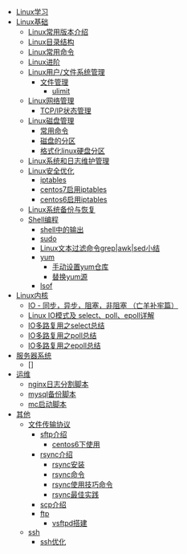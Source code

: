 * [Linux学习](README.md)
* [Linux基础]()
    * [Linux常用版本介绍](linux/version.md)
	* [Linux目录结构]()
	* [Linux常用命令]()
	* [Linux进阶]()
	* [Linux用户/文件系统管理]()
		* [文件管理]()
			* [ulimit](system/ulimit.md)
	* [Linux网络管理]()
		* [TCP/IP状态管理](network/tcp_status.md)
	* [Linux磁盘管理]()
		* [常用命令](disk/shell.md)
		* [磁盘的分区](disk/fdisk.md)
		* [格式化linux硬盘分区](disk/mkfs.md)
	* [Linux系统和日志维护管理]()
	* [Linux安全优化]()
		* [iptables](iptables/README.md)
		* [centos7启用iptables](iptables/centos7.md)
		* [centos6启用iptables](iptables/centos6.md)
	* [Linux系统备份与恢复]()
	* [Shell编程]()
		* [shell中的输出](shell/output.md)
		* [sudo](shell/sudo.md) 
		* [Linux文本过滤命令grep|awk|sed小结](shell/doc.md)
		* [yum](yum/README.md)
			* [手动设置yum仓库](yum/repo.md) 
			* [替换yum源](yum/aliyun.md) 
		* [lsof](shell/lsof.md)
* [Linux内核](kernel/README.md)
	* [IO - 同步，异步，阻塞，非阻塞 （亡羊补牢篇）](http://blog.csdn.net/historyasamirror/article/details/5778378)
	* [Linux IO模式及 select、poll、epoll详解](https://segmentfault.com/a/1190000003063859#articleHeader14)
	* [IO多路复用之select总结](http://www.cnblogs.com/Anker/archive/2013/08/14/3258674.html)
	* [IO多路复用之poll总结](http://www.cnblogs.com/Anker/archive/2013/08/15/3261006.html)
	* [IO多路复用之epoll总结](http://www.cnblogs.com/Anker/archive/2013/08/17/3263780.html)
* [服务器系统]()
	* []
* [运维]()
	* [nginx日志分割脚本](yunwei/nginx_log.md)
	* [mysql备份脚本](yunwei/mysql_bak.md)
	* [mc启动脚本](yunwei/mc.md)
* [其他]()
	* [文件传输协议](sync/README.md)
		* [sftp介绍](sync/sftp/README.md)
			* [centos6下使用](sync/sftp/centos6.md)
		* [rsync介绍](sync/rsync/README.md)
			* [rsync安装](sync/rsync/install.md)
			* [rsync命令](sync/rsync/shell.md)
			* [rsync使用技巧命令](sync/rsync/tips.md)
			* [rsync最佳实践](sync/rsync/best_practice.md)
		* [scp介绍](sync/scp/README.md)
		* [ftp](sync/ftp/README.md)
			* [vsftpd搭建](sync/ftp/vsftpd.md)
	* [ssh]()
		* [ssh优化](ssh/optimization.md) 


